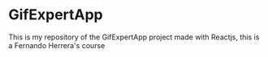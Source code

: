 # GifExpertApp

This is my repository of the GifExpertApp project made with Reactjs, this is a Fernando Herrera's course
